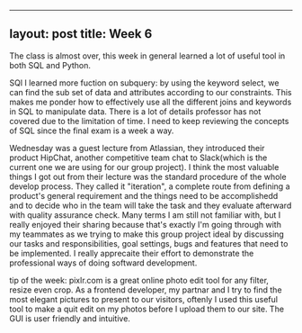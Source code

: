 
---
layout: post
title: Week 6
---


The class is almost over, this week in general learned a lot of useful tool in both SQL and Python.

SQl I learned more fuction on subquery: by using the keyword select, we can find the sub set of data and attributes according to our constraints. This makes me ponder how to effectively use all the different joins and keywords in SQL to manipulate data. There is a lot of details professor has not covered due to the limitation of time. I need to keep reviewing the concepts of SQL since the final exam is a week a way.

Wednesday was a guest lecture from Atlassian, they introduced their product HipChat, another competitive team chat to Slack(which is the current one we are using for our group project). I think the most valuable things I got out from their lecture was the standard procedure of the whole develop process. They called it "iteration", a complete route from defining a product's general requirement and the things need to be accomplishedd and to decide who in the team will take the task and they evaluate afterward with quality assurance check. Many terms I am still not familiar with, but I really enjoyed their sharing because that's exactly I'm going through with my teammates as we trying to make this group project ideal by discussing our tasks and responsibilities, goal settings, bugs and features that need to be implemented. I really apprecaite their effort to demonstrate the professional ways of doing softward development.

tip of the week: pixlr.com is a great online photo edit tool for any filter, resize even crop. As a frontend developer, my partnar and I try to find the most elegant pictures to present to our visitors, oftenly I used this useful tool to make a quit edit on my photos before I upload them to our site. The GUI is user friendly and intuitive.
